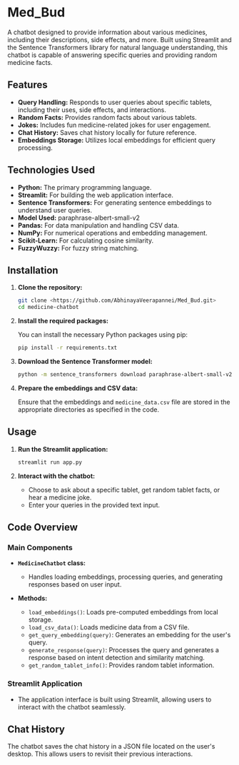 # Med_Bud

A chatbot designed to provide information about various medicines, including their descriptions, side effects, and more. Built using Streamlit and the Sentence Transformers library for natural language understanding, this chatbot is capable of answering specific queries and providing random medicine facts.

## Features

- **Query Handling:** Responds to user queries about specific tablets, including their uses, side effects, and interactions.
- **Random Facts:** Provides random facts about various tablets.
- **Jokes:** Includes fun medicine-related jokes for user engagement.
- **Chat History:** Saves chat history locally for future reference.
- **Embeddings Storage:** Utilizes local embeddings for efficient query processing.

## Technologies Used

- **Python:** The primary programming language.
- **Streamlit:** For building the web application interface.
- **Sentence Transformers:** For generating sentence embeddings to understand user queries.
- **Model Used:** paraphrase-albert-small-v2
- **Pandas:** For data manipulation and handling CSV data.
- **NumPy:** For numerical operations and embedding management.
- **Scikit-Learn:** For calculating cosine similarity.
- **FuzzyWuzzy:** For fuzzy string matching.

## Installation

1. **Clone the repository:**

   ```bash
   git clone <https://github.com/AbhinayaVeerapannei/Med_Bud.git>
   cd medicine-chatbot
   ```

2. **Install the required packages:**

   You can install the necessary Python packages using pip:

   ```bash
   pip install -r requirements.txt
   ```

3. **Download the Sentence Transformer model:**

   ```bash
   python -m sentence_transformers download paraphrase-albert-small-v2
   ```

4. **Prepare the embeddings and CSV data:**

   Ensure that the embeddings and `medicine_data.csv` file are stored in the appropriate directories as specified in the code.

## Usage

1. **Run the Streamlit application:**

   ```bash
   streamlit run app.py
   ```

2. **Interact with the chatbot:**
   - Choose to ask about a specific tablet, get random tablet facts, or hear a medicine joke.
   - Enter your queries in the provided text input.

## Code Overview

### Main Components

- **`MedicineChatbot` class:**
  - Handles loading embeddings, processing queries, and generating responses based on user input.
  
- **Methods:**
  - `load_embeddings()`: Loads pre-computed embeddings from local storage.
  - `load_csv_data()`: Loads medicine data from a CSV file.
  - `get_query_embedding(query)`: Generates an embedding for the user's query.
  - `generate_response(query)`: Processes the query and generates a response based on intent detection and similarity matching.
  - `get_random_tablet_info()`: Provides random tablet information.

### Streamlit Application
- The application interface is built using Streamlit, allowing users to interact with the chatbot seamlessly.

## Chat History

The chatbot saves the chat history in a JSON file located on the user's desktop. This allows users to revisit their previous interactions.
